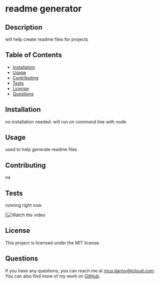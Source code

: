 
# readme generator

## Description
will help create readme files for projects

## Table of Contents
- [Installation](#installation)
- [Usage](#usage)
- [Contributing](#contributing)
- [Tests](#tests)
- [License](#license)
- [Questions](#questions)

## Installation
no installation needed. will run on command line with node

## Usage
used to help generate readme files

## Contributing
na

## Tests
running right now

[![Watch the video](https://drive.google.com/file/d/https://drive.google.com/file/d/17G3isfb-hzF7ONImDJ0srymOhMkN3tga/view)

## License
This project is licensed under the MIT license.

## Questions
If you have any questions, you can reach me at [mcq.danny@icloud.com](mailto:mcq.danny@icloud.com). You can also find more of my work on [GitHub](https://github.com/dannymcq2).
